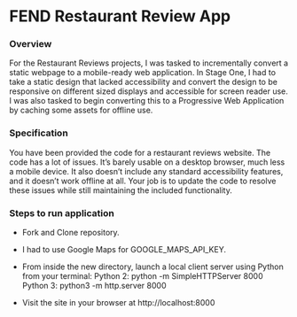 # FEND Restaurant Review App

### Overview

For the Restaurant Reviews projects, I was tasked to incrementally convert a static webpage to a mobile-ready web application. In Stage One, I had to take a static design that lacked accessibility and convert the design to be responsive on different sized displays and accessible for screen reader use. I was also tasked to begin converting this to a Progressive Web Application by caching some assets for offline use.

### Specification

You have been provided the code for a restaurant reviews website. The code has a lot of issues. It’s barely usable on a desktop browser, much less a mobile device. It also doesn’t include any standard accessibility features, and it doesn’t work offline at all. Your job is to update the code to resolve these issues while still maintaining the included functionality.

### Steps to run application

* Fork and Clone repository.

* I had to use Google Maps for GOOGLE_MAPS_API_KEY.

* From inside the new directory, launch a local client server using Python from your terminal:
Python 2: python -m SimpleHTTPServer 8000
Python 3: python3 -m http.server 8000

* Visit the site in your browser at http://localhost:8000
